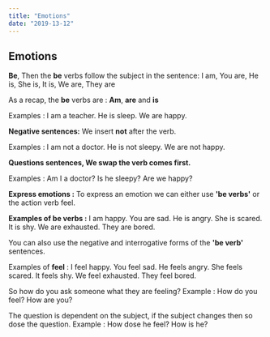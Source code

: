 ```yaml
---
title: "Emotions"
date: "2019-13-12"
---
```


## Emotions

**Be**, Then the **be** verbs follow the subject in the sentence: 
I am, You are, He is, She is, It is, We are, They are

As a recap, the **be** verbs are :
**Am**, **are** and **is**

Examples :
I am a teacher.
He is sleep.
We are happy.

**Negative sentences:**
We insert **not** after the verb.

Examples :
I am not a doctor.
He is not sleepy.
We are not happy.

**Questions sentences, We swap the verb comes first.**

Examples :
Am I a doctor?
Is he sleepy?
Are we happy?

**Express emotions :**
To express an emotion we can either use **'be verbs'** or the action verb feel.

**Examples of be verbs :**
I am happy.
You are sad.
He is angry.
She is scared.
It is shy.
We are exhausted.
They are bored.

You can also use the negative and interrogative forms of the **'be verb'** sentences.

Examples of **feel** :
I feel happy.
You feel sad.
He feels angry.
She feels scared.
It feels shy.
We feel exhausted.
They feel bored.

So how do you ask someone what they are feeling?
Example :
How do you feel?
How are you?

The question is dependent on the subject, if the subject changes then so dose the question.
Example :
How dose he feel?
How is he?
